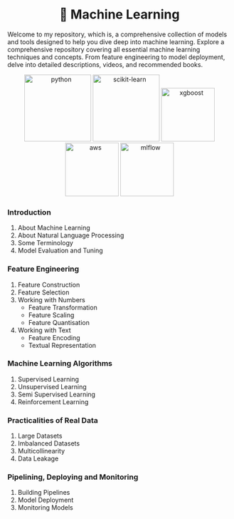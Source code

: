 <h1 align="center">🤖 Machine Learning</h1>
<p>
    Welcome to my repository, which is, a comprehensive collection of models and tools designed to help you dive deep into machine learning. Explore a comprehensive repository covering all essential machine learning techniques and concepts. From feature engineering to model deployment, delve into detailed descriptions, videos, and recommended books. 
</p>


<p align="center"> 
    <img src="https://upload.wikimedia.org/wikipedia/commons/thumb/f/f8/Python_logo_and_wordmark.svg/2560px-Python_logo_and_wordmark.svg.png" alt="python" width="150"/>
    <img src="https://upload.wikimedia.org/wikipedia/commons/thumb/0/05/Scikit_learn_logo_small.svg/2560px-Scikit_learn_logo_small.svg.png" alt="scikit-learn" width="150"/>
    <img src="https://www.intel.com/content/dam/www/central-libraries/us/en/images/2022-11/xgboost-logo-rwd.png.rendition.intel.web.480.360.png" alt="xgboost" width="120">
    <img src="https://upload.wikimedia.org/wikipedia/commons/thumb/9/93/Amazon_Web_Services_Logo.svg/2560px-Amazon_Web_Services_Logo.svg.png" alt="aws" width="120"/>
    <img src="https://adatis.co.uk/wp-content/uploads/MLflow-logo.png" alt="mlflow" width="120"/>
</p>


### Introduction
1. About Machine Learning
2. About Natural Language Processing
3. Some Terminology
4. Model Evaluation and Tuning


### Feature Engineering
1. Feature Construction
2. Feature Selection
3. Working with Numbers
    - Feature Transformation
    - Feature Scaling
    - Feature Quantisation
4. Working with Text
    - Feature Encoding
    - Textual Representation


### Machine Learning Algorithms
1. Supervised Learning
2. Unsupervised Learning
3. Semi Supervised Learning
4. Reinforcement Learning


### Practicalities of Real Data
1. Large Datasets
2. Imbalanced Datasets
3. Multicollinearity
4. Data Leakage


### Pipelining, Deploying and Monitoring
1. Building Pipelines
2. Model Deployment
3. Monitoring Models
